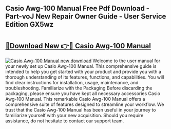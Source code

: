 ## Casio Awg-100 Manual Free Pdf Download - Part-voJ New Repair Owner Guide - User Service Edition GX5wz

# <h2><a href="http://bc41290.oget.top/?id=Casio+Awg-100+Manual">🔗Download New 👉🔴 Casio Awg-100 Manual</a></h2>

[![Casio Awg-100 Manual new download](https://i.imgur.com/5g1atiW.png)](http://bc41290.oget.top/?id=Casio+Awg-100+Manual)
Welcome to the user manual for your newly set up Casio Awg-100 Manual. This comprehensive guide is intended to help you get started with your product and provide you with a thorough understanding of its features, functions, and capabilities. You will find clear instructions for installation, usage, maintenance, and troubleshooting. Familiarize with the Packaging Before discarding the packaging, please ensure you have kept all necessary accessories Casio Awg-100 Manual. This remarkable Casio Awg-100 Manual offers a comprehensive suite of features designed to streamline your workflow. We trust that the Casio Awg-100 Manual has been useful in your journey to familiarize yourself with your new acquisition. Should you require assistance, do not hesitate to contact our support team.
